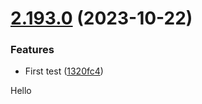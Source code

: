 # [2.193.0](https://github.com/YT-Advanced/test/compare/v2.192.3...v2.193.0) (2023-10-22)


### Features

* First test ([1320fc4](https://github.com/YT-Advanced/test/commit/1320fc46c00ef3cf8ded151cb749ffe9283a80a9))

Hello
